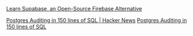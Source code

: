 
[Learn Supabase, an Open-Source Firebase Alternative](https://www.freecodecamp.org/news/learn-supabase-open-source-firebase-alternative/)

[Postgres Auditing in 150 lines of SQL | Hacker News](https://news.ycombinator.com/item?id=30615470)
[Postgres Auditing in 150 lines of SQL](https://supabase.com/blog/postgres-audit)
